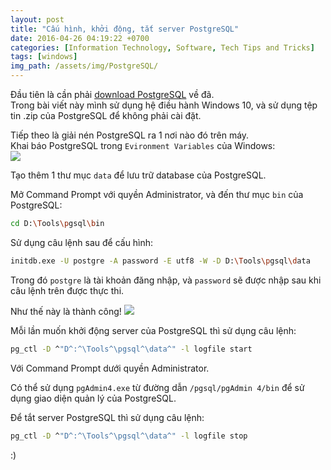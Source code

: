 ```yaml
---
layout: post
title: "Cấu hình, khởi động, tắt server PostgreSQL"
date: 2016-04-26 04:19:22 +0700
categories: [Information Technology, Software, Tech Tips and Tricks]
tags: [windows]
img_path: /assets/img/PostgreSQL/
---
```


Đầu tiên là cần phải [download PostgreSQL](https://www.enterprisedb.com/download-postgresql-binaries) về đã.  
Trong bài viết này mình sử dụng hệ điều hành Windows 10, và sử dụng tệp tin .zip của PostgreSQL để không phải cài đặt.

Tiếp theo là giải nén PostgreSQL ra 1 nơi nào đó trên máy.  
Khai báo PostgreSQL trong `Evironment Variables` của Windows:  
![](Variables-2019-12-21.png)

Tạo thêm 1 thư mục `data` để lưu trữ database của PostgreSQL.

Mở Command Prompt với quyền Administrator, và đến thư mục `bin` của PostgreSQL:

```bash
cd D:\Tools\pgsql\bin
```

Sử dụng câu lệnh sau để cấu hình:

```bash
initdb.exe -U postgre -A password -E utf8 -W -D D:\Tools\pgsql\data
```

Trong đó `postgre` là tài khoản đăng nhập, và `password` sẽ được nhập sau khi câu lệnh trên được thực thi.

Như thế này là thành công!
![](Success-2019-12-21.png)

Mỗi lần muốn khởi động server của PostgreSQL thì sử dụng câu lệnh:

```bash
pg_ctl -D ^"D^:^\Tools^\pgsql^\data^" -l logfile start
```

Với Command Prompt dưới quyền Administrator.

Có thể sử dụng `pgAdmin4.exe` từ đường dẫn `/pgsql/pgAdmin 4/bin` để sử dụng giao diện quản lý của PostgreSQL.

Để tắt server PostgreSQL thì sử dụng câu lệnh:

```bash
pg_ctl -D ^"D^:^\Tools^\pgsql^\data^" -l logfile stop
```

:)
